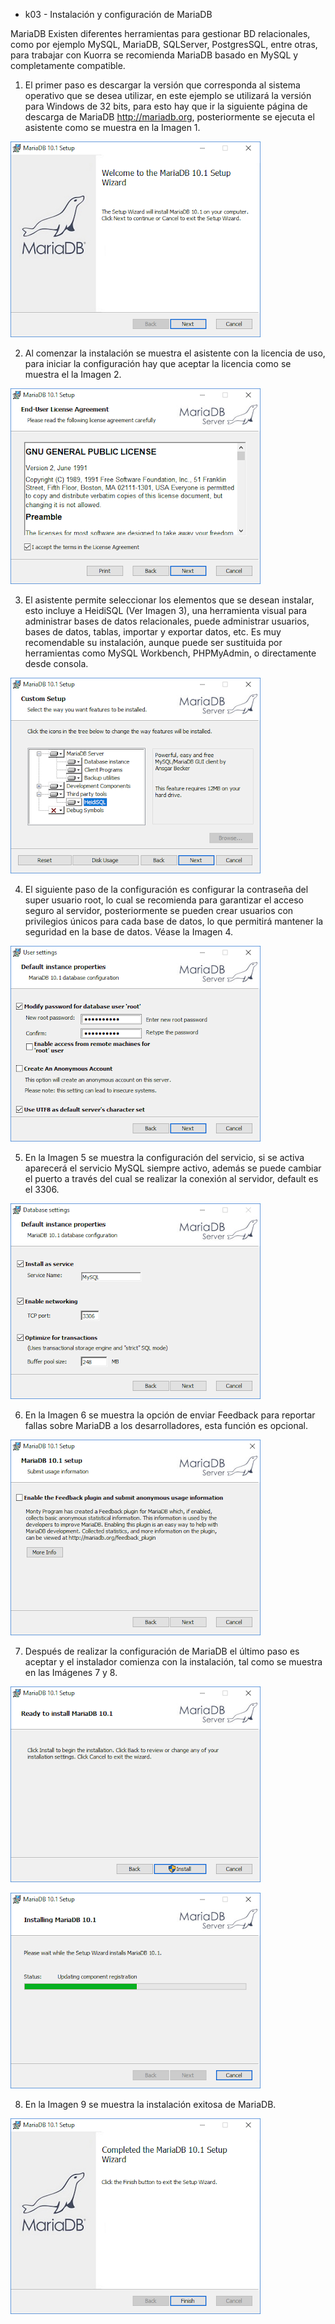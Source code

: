 * k03 - Instalación y configuración de MariaDB


MariaDB Existen diferentes herramientas para gestionar BD relacionales, como por ejemplo MySQL, MariaDB, SQLServer, PostgresSQL, entre otras, para trabajar con Kuorra se recomienda MariaDB basado en MySQL y completamente compatible.


1. El primer paso es descargar la versión que corresponda al sistema operativo que se desea utilizar, en este ejemplo se utilizará la versión para Windows de 32 bits, para esto hay que ir la siguiente página de descarga de MariaDB http://mariadb.org, posteriormente se ejecuta el asistente como se muestra en la Imagen 1.

![Imagen 1: Asistente de instalación de MariaDB.](images/mariadb01.png)


2. Al comenzar la instalación se muestra el asistente con la licencia de uso, para iniciar la configuración hay que aceptar la licencia como se muestra el la Imagen 2.

![Imagen 2: Licencia de instalación de MariaDB.](images/mariadb02.png)


3. El asistente permite seleccionar los elementos que se desean instalar, esto incluye a HeidiSQL (Ver Imagen 3), una herramienta visual para administrar bases de datos relacionales, puede administrar usuarios, bases de datos, tablas, importar y exportar datos, etc. Es muy recomendable su instalación, aunque puede ser sustituida por herramientas como MySQL Workbench, PHPMyAdmin, o directamente desde consola.

![Imagen 3: Selección de herramientas a instalar.](images/mariadb03.png)


4. El siguiente paso de la configuración es configurar la contraseña del super usuario root, lo cual se recomienda para garantizar el acceso seguro al servidor, posteriormente se pueden crear usuarios con privilegios únicos para cada base de datos, lo que permitirá mantener la seguridad en la base de datos. Véase la Imagen 4.

![Imagen 4: Configuración de la contraseña del super usuario root. ](images/mariadb04.png)

  
5. En la Imagen 5 se muestra la configuración del servicio, si se activa aparecerá el servicio MySQL siempre activo, además se puede cambiar el puerto a través del cual se realizar la conexión al servidor, default es el 3306.

![Imagen 5: Configurar si el servicio estará activo o no, y el puerto de acceso, default es 3306.](images/mariadb05.png)


6. En la Imagen 6 se muestra la opción de enviar Feedback para reportar fallas sobre MariaDB a los desarrolladores, esta función es opcional.

![Imagen 6: Activar el servicio de feedback para informar de fallas del servidor MariaDB.](images/mariadb06.png)


7. Después de realizar la configuración de MariaDB el último paso es aceptar y el instalador comienza con la instalación, tal como se muestra en las Imágenes 7 y 8.

![Imagen 7: Instalación de MariaDB. ](images/mariadb07.png)


![Imagen 8: Instalación de MariaDB.](images/mariadb08.png)


8. En la Imagen 9 se muestra la instalación exitosa de MariaDB.

![Imagen 9: Instalación de MariaDB terminada exitosamente.](images/mariadb09.png)
